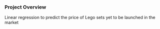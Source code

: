 ### Project Overview

 Linear regression to predict the price of Lego sets yet to be launched in the market


